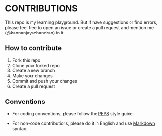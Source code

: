 # CONTRIBUTIONS

This repo is my learning playground. But if have suggestions or find errors, please feel free to open an issue or create a pull request and mention me (@kannanjayachandran) in it.

## How to contribute

1. Fork this repo
2. Clone your forked repo
3. Create a new branch
4. Make your changes
5. Commit and push your changes
6. Create a pull request

## Conventions

- For coding conventions, please follow the [PEP8](https://www.python.org/dev/peps/pep-0008/) style guide.

- For non-code contributions, please do it in English and use [Markdown](https://www.markdownguide.org/basic-syntax/) syntax.